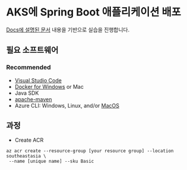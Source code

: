 # AKS에 Spring Boot 애플리케이션 배포

[Docs에 설명된 문서](https://docs.microsoft.com/ko-kr/azure/java/spring-framework/deploy-spring-boot-java-app-on-kubernetes?wt.mc_id=AID2463800_QSG_SCL_361864&ocid=AID2463800_QSG_SCL_361864&utm_medium=Owned%20%26%20Operated&utm_campaign=FY20_APAC_Dev%20Community_CFT_Internal%20Social) 내용을 기반으로 실습을 진행합니다.

## 필요 소프트웨어

### Recommended

- [Visual Studio Code](https://code.visualstudio.com)
- [Docker for Windows](https://docs.docker.com/docker-for-windows/) or Mac
- Java SDK
- [apache-maven](http://maven.apache.org/download.cgi)
- Azure CLI: Windows, Linux, and/or [MacOS](https://docs.microsoft.com/ko-kr/cli/azure/install-azure-cli-macos?view=azure-cli-latest)

## 과정

- Create ACR

```
az acr create --resource-group [your resource group] --location southeastasia \
 --name [unique name] --sku Basic
```